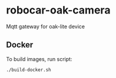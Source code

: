 # robocar-oak-camera

Mqtt gateway for oak-lite device
  
## Docker

To build images, run script:

```bash 
./build-docker.sh
```
